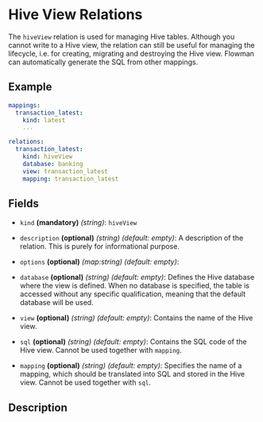 # Hive View Relations

The `hiveView` relation is used for managing Hive tables. Although you cannot write to a Hive view, the relation can
still be useful for managing the lifecycle, i.e. for creating, migrating and destroying the Hive view. Flowman can
automatically generate the SQL from other mappings. 

## Example
```yaml
mappings:
  transaction_latest:
    kind: latest
    ...

relations:
  transaction_latest:
    kind: hiveView
    database: banking
    view: transaction_latest
    mapping: transaction_latest
```

## Fields
* `kind` **(mandatory)** *(string)*: `hiveView`

* `description` **(optional)** *(string)* *(default: empty)*:
 A description of the relation. This is purely for informational purpose.
 
* `options` **(optional)** *(map:string)* *(default: empty)*:

* `database` **(optional)** *(string)* *(default: empty)*:
 Defines the Hive database where the view is defined. When no database is specified, the  table is accessed without
 any specific qualification, meaning that the default database will be used.

* `view` **(optional)** *(string)* *(default: empty)*:
 Contains the name of the Hive view.

* `sql` **(optional)** *(string)* *(default: empty)*:
 Contains the SQL code of the Hive view. Cannot be used together with `mapping`.

* `mapping` **(optional)** *(string)* *(default: empty)*:
 Specifies the name of a mapping, which should be translated into SQL and stored in the Hive view. Cannot be used
 together with `sql`.
 

## Description
